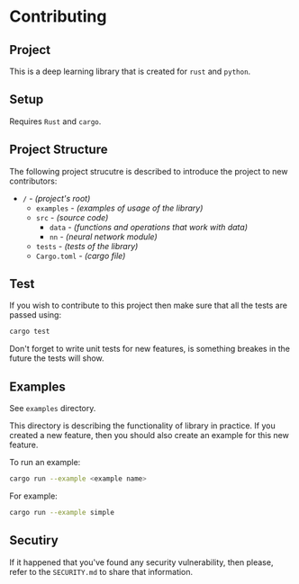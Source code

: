 # Contributing

## Project

This is a deep learning library that is created for `rust` and `python`.

## Setup

Requires `Rust` and `cargo`.

## Project Structure

The following project strucutre is described to introduce the project to new contributors:

- `/` - _*(project's root)*_
  - `examples` - _*(examples of usage of the library)*_
  - `src` - _*(source code)*_
    - `data` - _*(functions and operations that work with data)*_
    - `nn` - _*(neural network module)*_
  - `tests` - _*(tests of the library)*_
  - `Cargo.toml` - _*(cargo file)*_

## Test

If you wish to contribute to this project then make sure that all the tests are passed using:

```sh
cargo test
```

Don't forget to write unit tests for new features, is something breakes in the future the tests will show.

## Examples

See `examples` directory.

This directory is describing the functionality of library in practice. If you created a new feature, then you should also create an example for this new feature.

To run an example:

```sh
cargo run --example <example name>
```

For example:

```sh
cargo run --example simple
```

## Secutiry

If it happened that you've found any security vulnerability, then please, refer to the `SECURITY.md` to share that information.
